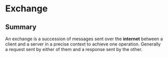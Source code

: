 # Exchange

## Summary

An exchange is a succession of messages sent over the **internet** between a client and a server in a precise context to achieve one operation. Generally a request sent by either of them and a response sent by the other.


